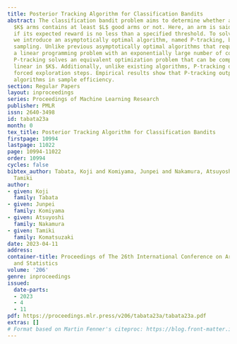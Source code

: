 ```yaml
---
title: Posterior Tracking Algorithm for Classification Bandits
abstract: The classification bandit problem aims to determine whether a set of given
  $K$ arms contains at least $L$ good arms or not. Here, an arm is said to be good
  if its expected reward is no less than a specified threshold. To solve this problem,
  we introduce an asymptotically optimal algorithm, named P-tracking, based on posterior
  sampling. Unlike previous asymptotically optimal algorithms that require solving
  a linear programming problem with an exponentially large number of constraints,
  P-tracking solves an equivalent optimization problem that can be computed in time
  linear in $K$. Additionally, unlike existing algorithms, P-tracking does not require
  forced exploration steps. Empirical results show that P-tracking outperforms existing
  algorithms in sample efficiency.
section: Regular Papers
layout: inproceedings
series: Proceedings of Machine Learning Research
publisher: PMLR
issn: 2640-3498
id: tabata23a
month: 0
tex_title: Posterior Tracking Algorithm for Classification Bandits
firstpage: 10994
lastpage: 11022
page: 10994-11022
order: 10994
cycles: false
bibtex_author: Tabata, Koji and Komiyama, Junpei and Nakamura, Atsuyoshi and Komatsuzaki,
  Tamiki
author:
- given: Koji
  family: Tabata
- given: Junpei
  family: Komiyama
- given: Atsuyoshi
  family: Nakamura
- given: Tamiki
  family: Komatsuzaki
date: 2023-04-11
address:
container-title: Proceedings of The 26th International Conference on Artificial Intelligence
  and Statistics
volume: '206'
genre: inproceedings
issued:
  date-parts:
  - 2023
  - 4
  - 11
pdf: https://proceedings.mlr.press/v206/tabata23a/tabata23a.pdf
extras: []
# Format based on Martin Fenner's citeproc: https://blog.front-matter.io/posts/citeproc-yaml-for-bibliographies/
---
```

